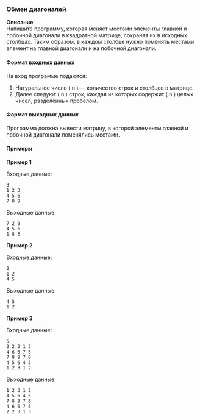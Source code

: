 ### Обмен диагоналей

**Описание**  
Напишите программу, которая меняет местами элементы главной и побочной диагонали в квадратной матрице, сохраняя их в исходных столбцах. Таким образом, в каждом столбце нужно поменять местами элемент на главной диагонали и на побочной диагонали.

#### Формат входных данных
На вход программе подаются:
1. Натуральное число \( n \) — количество строк и столбцов в матрице.
2. Далее следуют \( n \) строк, каждая из которых содержит \( n \) целых чисел, разделённых пробелом.

#### Формат выходных данных
Программа должна вывести матрицу, в которой элементы главной и побочной диагонали поменялись местами.

#### Примеры

**Пример 1**

Входные данные:
```
3
1 2 3
4 5 6
7 8 9
```

Выходные данные:
```
7 2 9
4 5 6
1 8 3
```

**Пример 2**

Входные данные:
```
2
1 2
4 5
```

Выходные данные:
```
4 5
1 2
```

**Пример 3**

Входные данные:
```
5
2 2 3 1 3
4 6 6 7 5
7 8 9 7 8
4 5 6 4 5
1 2 3 1 2
```

Выходные данные:
```
1 2 3 1 2
4 5 6 4 5
7 8 9 7 8
4 6 6 7 5
2 2 3 1 3
```
